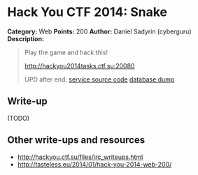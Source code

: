 # Hack You CTF 2014: Snake

**Category:** Web
**Points:** 200
**Author:** Daniel Sadyrin (cyberguru)
**Description:**

> Play the game and hack this!
>
> http://hackyou2014tasks.ctf.su:20080
>
> UPD after end: [service source code](web200.tar)
> [database dump](web200_sql.txt)

## Write-up

(TODO)

## Other write-ups and resources

* <http://hackyou.ctf.su/files/irc_writeups.html>
* <http://tasteless.eu/2014/01/hack-you-2014-web-200/>
